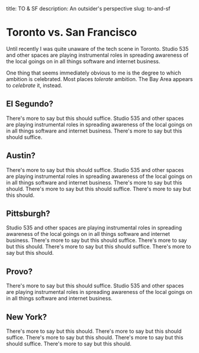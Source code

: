 title: TO & SF
description: An outsider's perspective
slug: to-and-sf

# Toronto vs. San Francisco

Until recently I was quite unaware of the tech scene in Toronto.
Studio 535 and other spaces are playing instrumental roles in spreading
awareness of the local goings on in all things software and internet business.

One thing that seems immediately obvious to me is the degree to which ambition
is celebrated.
Most places _tolerate_ ambition.
The Bay Area appears to *celebrate* it, instead.

## El Segundo?

There's more to say but this should suffice.
Studio 535 and other spaces are playing instrumental roles in spreading
awareness of the local goings on in all things software and internet business.
There's more to say but this should suffice.

## Austin?

There's more to say but this should suffice.
Studio 535 and other spaces are playing instrumental roles in spreading
awareness of the local goings on in all things software and internet business.
There's more to say but this should.
There's more to say but this should suffice.
There's more to say but this should.

## Pittsburgh?

Studio 535 and other spaces are playing instrumental roles in spreading
awareness of the local goings on in all things software and internet business.
There's more to say but this should suffice.
There's more to say but this should.
There's more to say but this should suffice.
There's more to say but this should.

## Provo?

There's more to say but this should suffice.
Studio 535 and other spaces are playing instrumental roles in spreading
awareness of the local goings on in all things software and internet business.

## New York?

There's more to say but this should.
There's more to say but this should suffice.
There's more to say but this should.
There's more to say but this should suffice.
There's more to say but this should.
